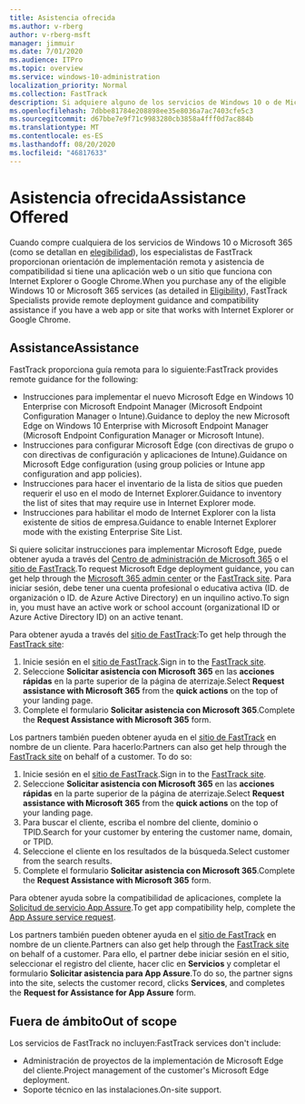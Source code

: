 ```yaml
---
title: Asistencia ofrecida
ms.author: v-rberg
author: v-rberg-msft
manager: jimmuir
ms.date: 7/01/2020
ms.audience: ITPro
ms.topic: overview
ms.service: windows-10-administration
localization_priority: Normal
ms.collection: FastTrack
description: Si adquiere alguno de los servicios de Windows 10 o de Microsoft 365 (tal y como se detalla en Servicios y planes elegibles), los especialistas de FastTrack le proporcionarán de forma remota instrucciones de implementación y asistencia sobre la compatibilidad si tiene una aplicación o un sitio web que funcione con Internet Explorer o Google Chrome.
ms.openlocfilehash: 7dbbe81784e208898ee35e8036a7ac7403cfe5c3
ms.sourcegitcommit: d67bbe7e9f71c9983280cb3858a4fff0d7ac884b
ms.translationtype: MT
ms.contentlocale: es-ES
ms.lasthandoff: 08/20/2020
ms.locfileid: "46817633"
---
```

# <a name="assistance-offered"></a><span data-ttu-id="daa81-103">Asistencia ofrecida</span><span class="sxs-lookup"><span data-stu-id="daa81-103">Assistance Offered</span></span>

<span data-ttu-id="daa81-104">Cuando compre cualquiera de los servicios de Windows 10 o Microsoft 365 (como se detallan en [elegibilidad](eligibility.md)), los especialistas de FastTrack proporcionan orientación de implementación remota y asistencia de compatibilidad si tiene una aplicación web o un sitio que funciona con Internet Explorer o Google Chrome.</span><span class="sxs-lookup"><span data-stu-id="daa81-104">When you purchase any of the eligible Windows 10 or Microsoft 365 services (as detailed in [Eligibility](eligibility.md)), FastTrack Specialists provide remote deployment guidance and compatibility assistance if you have a web app or site that works with Internet Explorer or Google Chrome.</span></span> 

## <a name="assistance"></a><span data-ttu-id="daa81-105">Assistance</span><span class="sxs-lookup"><span data-stu-id="daa81-105">Assistance</span></span>

<span data-ttu-id="daa81-106">FastTrack proporciona guía remota para lo siguiente:</span><span class="sxs-lookup"><span data-stu-id="daa81-106">FastTrack provides remote guidance for the following:</span></span>
- <span data-ttu-id="daa81-107">Instrucciones para implementar el nuevo Microsoft Edge en Windows 10 Enterprise con Microsoft Endpoint Manager (Microsoft Endpoint Configuration Manager o Intune).</span><span class="sxs-lookup"><span data-stu-id="daa81-107">Guidance to deploy the new Microsoft Edge on Windows 10 Enterprise with Microsoft Endpoint Manager (Microsoft Endpoint Configuration Manager or Microsoft Intune).</span></span>
- <span data-ttu-id="daa81-108">Instrucciones para configurar Microsoft Edge (con directivas de grupo o con directivas de configuración y aplicaciones de Intune).</span><span class="sxs-lookup"><span data-stu-id="daa81-108">Guidance on Microsoft Edge configuration (using group policies or Intune app configuration and app policies).</span></span>
- <span data-ttu-id="daa81-109">Instrucciones para hacer el inventario de la lista de sitios que pueden requerir el uso en el modo de Internet Explorer.</span><span class="sxs-lookup"><span data-stu-id="daa81-109">Guidance to inventory the list of sites that may require use in Internet Explorer mode.</span></span>
- <span data-ttu-id="daa81-110">Instrucciones para habilitar el modo de Internet Explorer con la lista existente de sitios de empresa.</span><span class="sxs-lookup"><span data-stu-id="daa81-110">Guidance to enable Internet Explorer mode with the existing Enterprise Site List.</span></span>

<span data-ttu-id="daa81-111">Si quiere solicitar instrucciones para implementar Microsoft Edge, puede obtener ayuda a través del [Centro de administración de Microsoft 365](https://go.microsoft.com/fwlink/?linkid=2032704) o el [sitio de FastTrack](https://go.microsoft.com/fwlink/?linkid=780698).</span><span class="sxs-lookup"><span data-stu-id="daa81-111">To request Microsoft Edge deployment guidance, you can get help through the [Microsoft 365 admin center](https://go.microsoft.com/fwlink/?linkid=2032704) or the [FastTrack site](https://go.microsoft.com/fwlink/?linkid=780698).</span></span> <span data-ttu-id="daa81-112">Para iniciar sesión, debe tener una cuenta profesional o educativa activa (ID. de organización o ID. de Azure Active Directory) en un inquilino activo.</span><span class="sxs-lookup"><span data-stu-id="daa81-112">To sign in, you must have an active work or school account (organizational ID or Azure Active Directory ID) on an active tenant.</span></span> 

<span data-ttu-id="daa81-113">Para obtener ayuda a través del [sitio de FastTrack](https://go.microsoft.com/fwlink/?linkid=780698):</span><span class="sxs-lookup"><span data-stu-id="daa81-113">To get help through the [FastTrack site](https://go.microsoft.com/fwlink/?linkid=780698):</span></span> 
1.    <span data-ttu-id="daa81-114">Inicie sesión en el [sitio de FastTrack](https://go.microsoft.com/fwlink/?linkid=780698).</span><span class="sxs-lookup"><span data-stu-id="daa81-114">Sign in to the [FastTrack site](https://go.microsoft.com/fwlink/?linkid=780698).</span></span> 
2.    <span data-ttu-id="daa81-115">Seleccione **Solicitar asistencia con Microsoft 365** en las **acciones rápidas** en la parte superior de la página de aterrizaje.</span><span class="sxs-lookup"><span data-stu-id="daa81-115">Select **Request assistance with Microsoft 365** from the **quick actions** on the top of your landing page.</span></span>
3.    <span data-ttu-id="daa81-116">Complete el formulario **Solicitar asistencia con Microsoft 365**.</span><span class="sxs-lookup"><span data-stu-id="daa81-116">Complete the **Request Assistance with Microsoft 365** form.</span></span>
  
<span data-ttu-id="daa81-p102">Los partners también pueden obtener ayuda en el [sitio de FastTrack](https://go.microsoft.com/fwlink/?linkid=780698) en nombre de un cliente. Para hacerlo:</span><span class="sxs-lookup"><span data-stu-id="daa81-p102">Partners can also get help through the [FastTrack site](https://go.microsoft.com/fwlink/?linkid=780698) on behalf of a customer. To do so:</span></span>
1.    <span data-ttu-id="daa81-119">Inicie sesión en el [sitio de FastTrack](https://go.microsoft.com/fwlink/?linkid=780698).</span><span class="sxs-lookup"><span data-stu-id="daa81-119">Sign in to the [FastTrack site](https://go.microsoft.com/fwlink/?linkid=780698).</span></span> 
2.    <span data-ttu-id="daa81-120">Seleccione **Solicitar asistencia con Microsoft 365** en las **acciones rápidas** en la parte superior de la página de aterrizaje.</span><span class="sxs-lookup"><span data-stu-id="daa81-120">Select **Request assistance with Microsoft 365** from the **quick actions** on the top of your landing page.</span></span>
3.    <span data-ttu-id="daa81-121">Para buscar el cliente, escriba el nombre del cliente, dominio o TPID.</span><span class="sxs-lookup"><span data-stu-id="daa81-121">Search for your customer by entering the customer name, domain, or TPID.</span></span>
4.    <span data-ttu-id="daa81-122">Seleccione el cliente en los resultados de la búsqueda.</span><span class="sxs-lookup"><span data-stu-id="daa81-122">Select customer from the search results.</span></span>
5.    <span data-ttu-id="daa81-123">Complete el formulario **Solicitar asistencia con Microsoft 365**.</span><span class="sxs-lookup"><span data-stu-id="daa81-123">Complete the **Request Assistance with Microsoft 365** form.</span></span>
 
<span data-ttu-id="daa81-124">Para obtener ayuda sobre la compatibilidad de aplicaciones, complete la [Solicitud de servicio App Assure](https://go.microsoft.com/fwlink/?linkid=2022721).</span><span class="sxs-lookup"><span data-stu-id="daa81-124">To get app compatibility help, complete the [App Assure service request](https://go.microsoft.com/fwlink/?linkid=2022721).</span></span>

<span data-ttu-id="daa81-125">Los partners también pueden obtener ayuda en el [sitio de FastTrack](https://go.microsoft.com/fwlink/?linkid=780698) en nombre de un cliente.</span><span class="sxs-lookup"><span data-stu-id="daa81-125">Partners can also get help through the [FastTrack site](https://go.microsoft.com/fwlink/?linkid=780698) on behalf of a customer.</span></span> <span data-ttu-id="daa81-126">Para ello, el partner debe iniciar sesión en el sitio, seleccionar el registro del cliente, hacer clic en **Servicios** y completar el formulario **Solicitar asistencia para App Assure**.</span><span class="sxs-lookup"><span data-stu-id="daa81-126">To do so, the partner signs into the site, selects the customer record, clicks **Services**, and completes the **Request for Assistance for App Assure** form.</span></span>

## <a name="out-of-scope"></a><span data-ttu-id="daa81-127">Fuera de ámbito</span><span class="sxs-lookup"><span data-stu-id="daa81-127">Out of scope</span></span>

<span data-ttu-id="daa81-128">Los servicios de FastTrack no incluyen:</span><span class="sxs-lookup"><span data-stu-id="daa81-128">FastTrack services don't include:</span></span>
- <span data-ttu-id="daa81-129">Administración de proyectos de la implementación de Microsoft Edge del cliente.</span><span class="sxs-lookup"><span data-stu-id="daa81-129">Project management of the customer's Microsoft Edge deployment.</span></span>
- <span data-ttu-id="daa81-130">Soporte técnico en las instalaciones.</span><span class="sxs-lookup"><span data-stu-id="daa81-130">On-site support.</span></span>

